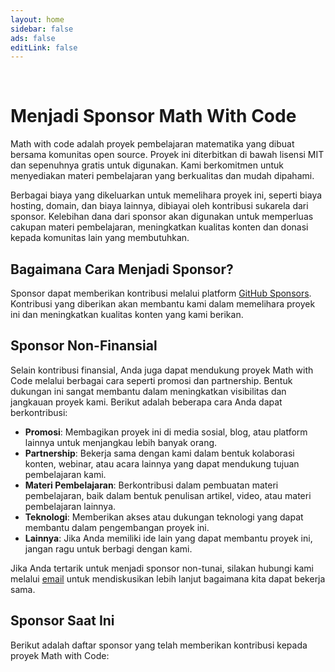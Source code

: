 ```yaml
---
layout: home
sidebar: false
ads: false
editLink: false
---
```

<br />

# Menjadi Sponsor Math With Code

Math with code adalah proyek pembelajaran matematika yang dibuat bersama komunitas open source. Proyek ini diterbitkan di bawah lisensi MIT dan sepenuhnya gratis untuk digunakan. Kami berkomitmen untuk menyediakan materi pembelajaran yang berkualitas dan mudah dipahami.

Berbagai biaya yang dikeluarkan untuk memelihara proyek ini, seperti biaya hosting, domain, dan biaya lainnya, dibiayai oleh kontribusi sukarela dari sponsor. Kelebihan dana dari sponsor akan digunakan untuk memperluas cakupan materi pembelajaran, meningkatkan kualitas konten dan donasi kepada komunitas lain yang membutuhkan.

## Bagaimana Cara Menjadi Sponsor?

Sponsor dapat memberikan kontribusi melalui platform [GitHub Sponsors](https://github.com/sponsors/xirf). Kontribusi yang diberikan akan membantu kami dalam memelihara proyek ini dan meningkatkan kualitas konten yang kami berikan.

## Sponsor Non-Finansial

Selain kontribusi finansial, Anda juga dapat mendukung proyek Math with Code melalui berbagai cara seperti promosi dan partnership. Bentuk dukungan ini sangat membantu dalam meningkatkan visibilitas dan jangkauan proyek kami. Berikut adalah beberapa cara Anda dapat berkontribusi:

- **Promosi**: Membagikan proyek ini di media sosial, blog, atau platform lainnya untuk menjangkau lebih banyak orang.
- **Partnership**: Bekerja sama dengan kami dalam bentuk kolaborasi konten, webinar, atau acara lainnya yang dapat mendukung tujuan pembelajaran kami.
- **Materi Pembelajaran**: Berkontribusi dalam pembuatan materi pembelajaran, baik dalam bentuk penulisan artikel, video, atau materi pembelajaran lainnya.
- **Teknologi**: Memberikan akses atau dukungan teknologi yang dapat membantu dalam pengembangan proyek ini.
- **Lainnya**: Jika Anda memiliki ide lain yang dapat membantu proyek ini, jangan ragu untuk berbagi dengan kami.

Jika Anda tertarik untuk menjadi sponsor non-tunai, silakan hubungi kami melalui [email](mailto:contact@mathwithcode.tech) untuk mendiskusikan lebih lanjut bagaimana kita dapat bekerja sama.

## Sponsor Saat Ini

Berikut adalah daftar sponsor yang telah memberikan kontribusi kepada proyek Math with Code:

<script setup>
import sponsors from './.vitepress/sponsors';
</script>

<section class="w-full p-10 flex flex-wrap justify-center items-center gap-1">
  <template v-for="{ url, img, name } of sponsors?.special">
    <a :href="url" target="_blank" rel="sponsored noopener" class="decoration-none! w-full md:w-fit">
      <div
        class="bg-base-soft p-2 w-full md:w-82 h-36 flex items-center justify-center object-contain relative opacity-90 transform transition-transform duration-300 ease-in-out hover:opacity-100 hover:-translate-y-1">
        <img :src="img" :alt="name" class="transition-all duration-300 h-full object-contain" />
      </div>
    </a>
  </template>
</section>
